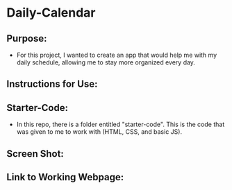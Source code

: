 # Daily-Calendar

## Purpose:
- For this project, I wanted to create an app that would help me with my daily schedule, allowing me to stay more organized every day.

## Instructions for Use:


## Starter-Code:
- In this repo, there is a folder entitled "starter-code". This is the code that was given to me to work with (HTML, CSS, and basic JS). 

## Screen Shot:


## Link to Working Webpage:
